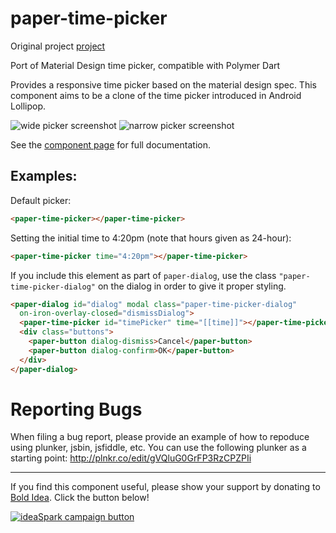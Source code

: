 paper-time-picker
==========
Original project [project]

Port of Material Design time picker, compatible with Polymer Dart

Provides a responsive time picker based on the material design spec. This
component aims to be a clone of the time picker introduced in Android Lollipop.

![wide picker screenshot][wide] ![narrow picker screenshot][narrow]

See the [component page](http://bendavis78.github.io/paper-time-picker/) for
full documentation.

## Examples:

Default picker:

```html
<paper-time-picker></paper-time-picker>
```

Setting the initial time to 4:20pm (note that hours given as 24-hour):

```html
<paper-time-picker time="4:20pm"></paper-time-picker>
```

If you include this element as part of `paper-dialog`, use the class
`"paper-time-picker-dialog"` on the dialog in order to give it proper styling.

```html
<paper-dialog id="dialog" modal class="paper-time-picker-dialog"
  on-iron-overlay-closed="dismissDialog">
  <paper-time-picker id="timePicker" time="[[time]]"></paper-time-picker>
  <div class="buttons">
    <paper-button dialog-dismiss>Cancel</paper-button>
    <paper-button dialog-confirm>OK</paper-button>
  </div>
</paper-dialog>
```

# Reporting Bugs

When filing a bug report, please provide an example of how to repoduce using
plunker, jsbin, jsfiddle, etc. You can use the following plunker as a starting
point: http://plnkr.co/edit/gVQluG0GrFP3RzCPZPIi

---

If you find this component useful, please show your support by donating to
[Bold Idea](http://boldidea.org). Click the button below!

[![ideaSpark campaign button][donate]](https://donorbox.org/bold-idea-make-ideaspark-possible-for-dallas-area-students)

[project]: https://github.com/bendavis78/paper-time-picker
[wide]: http://i.imgur.com/kosRJrF.png
[narrow]: http://i.imgur.com/s3honuG.png
[donate]: http://www.boldidea.org/donate-badge-md-1.png